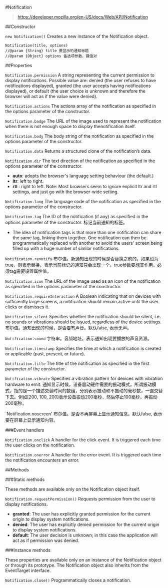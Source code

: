 
#Notification

>https://developer.mozilla.org/en-US/docs/Web/API/Notification

##Constructor

`new Notification()`
Creates a new instance of the Notification object.

```
Notification(title, options)
//@param {String} title 要显示的通知标题
//@param {Object} options 备选项参数，键值对
```

##Properties

`Notification.permission`
A string representing the current permission to display notifications. Possible value are: denied (the user refuses to have notifications displayed), granted (the user accepts having notifications displayed), or default (the user choice is unknown and therefore the browser will act as if the value were denied).

`Notification.actions`
The actions array of the notification as specified in the options parameter of the constructor.

`Notification.badge`
The URL of the image used to represent the notification when there is not enough space to display thenotification itself.

`Notification.body`
The body string of the notification as specified in the options parameter of the constructor.

`Notification.data`
Returns a structured clone of the notification’s data.

`Notification.dir`
The text direction of the notification as specified in the options parameter of the constructor.

- **auto**: adopts the browser's language setting behaviour (the default.)
- **ltr**: left to right.
- **rtl** : right to left.
Note: Most browsers seem to ignore explicit ltr and rtl settings, and just go with the browser-wide setting.

`Notification.lang`
The language code of the notification as specified in the options parameter of the constructor.

`Notification.tag`
The ID of the notification (if any) as specified in the options parameter of the constructor.
标记当前通知的标签。

- The idea of notification tags is that more than one notification can share the same tag, linking them together. One notification can then be programmatically replaced with another to avoid the users' screen being filled up with a huge number of similar notifications.

`Notification.renotify`
布尔值。新通知出现的时候是否替换之前的。如果设为true，则表示替换，表示当前标记的通知只会出现一个。true参数要想其作用，必须tag需要设置属性值。

`Notification.icon`
The URL of the image used as an icon of the notification as specified in the options parameter of the constructor.

`Notification.requireInteraction`
A Boolean indicating that on devices with sufficiently large screens, a notification should remain active until the user clicks or dismisses it.

`Notification.silent`
Specifies whether the notification should be silent, i.e. no sounds or vibrations should be issued, regardless of the device settings.
布尔值。通知出现的时候，是否要有声音。默认false, 表示无声。

`Notification.sound`
字符串。音频地址。表示通知出现要播放的声音资源。

`Notification.timestamp`
Specifies the time at which a notification is created or applicable (past, present, or future).

`Notification.title`
The title of the notification as specified in the first parameter of the constructor.

`Notification.vibrate`
Specifies a vibration pattern for devices with vibration hardware to emit.
通知显示时候，设备震动硬件需要的振动模式。所谓振动模式，指的是一个描述交替时间的数组，分别表示振动和不振动的毫秒数，一直交替下去。例如[200, 100, 200]表示设备振动200毫秒，然后停止100毫秒，再振动200毫秒。

`Notification.noscreen'
布尔值。是否不再屏幕上显示通知信息。默认false, 表示要在屏幕上显示通知内容。

###Event handlers

`Notification.onclick`
A handler for the click event. It is triggered each time the user clicks on the notification.

`Notification.onerror`
A handler for the error event. It is triggered each time the notification encounters an error.

##Methods

###Static methods

These methods are available only on the Notification object itself.

`Notification.requestPermission()`
Requests permission from the user to display notifications.

- **granted**: The user has explicitly granted permission for the current origin to display system notifications.
- **denied**: The user has explicitly denied permission for the current origin to display system notifications.
- **default**: The user decision is unknown; in this case the application will act as if permission was denied.

###Instance methods

These properties are available only on an instance of the Notification object or through its prototype. The Notification object also inherits from the EventTarget interface.

`Notification.close()`
Programmatically closes a notification.
